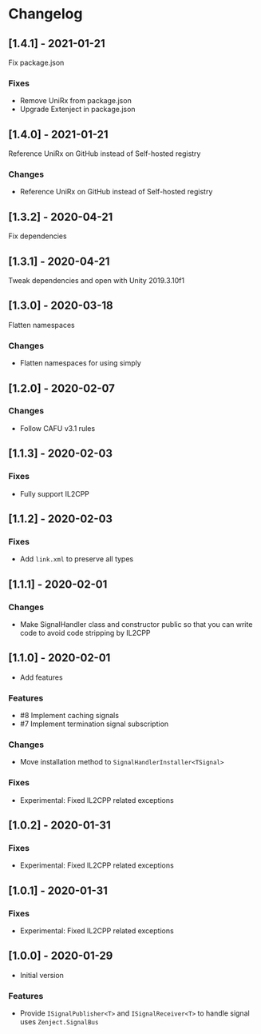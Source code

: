 # Changelog

## [1.4.1] - 2021-01-21

Fix package.json

### Fixes

- Remove UniRx from package.json
- Upgrade Extenject in package.json

## [1.4.0] - 2021-01-21

Reference UniRx on GitHub instead of Self-hosted registry

### Changes

- Reference UniRx on GitHub instead of Self-hosted registry

## [1.3.2] - 2020-04-21

Fix dependencies



## [1.3.1] - 2020-04-21

Tweak dependencies and open with Unity 2019.3.10f1



## [1.3.0] - 2020-03-18

Flatten namespaces

### Changes

* Flatten namespaces for using simply

## [1.2.0] - 2020-02-07

### Changes

* Follow CAFU v3.1 rules

## [1.1.3] - 2020-02-03

### Fixes

* Fully support IL2CPP

## [1.1.2] - 2020-02-03

### Fixes

* Add `link.xml` to preserve all types

## [1.1.1] - 2020-02-01

### Changes

* Make SignalHandler class and constructor public so that you can write code to avoid code stripping by IL2CPP

## [1.1.0] - 2020-02-01

* Add features

### Features

* #8 Implement caching signals
* #7 Implement termination signal subscription

### Changes

* Move installation method to `SignalHandlerInstaller<TSignal>`

### Fixes

* Experimental: Fixed IL2CPP related exceptions

## [1.0.2] - 2020-01-31

### Fixes

* Experimental: Fixed IL2CPP related exceptions

## [1.0.1] - 2020-01-31

### Fixes

* Experimental: Fixed IL2CPP related exceptions

## [1.0.0] - 2020-01-29

* Initial version

### Features

* Provide `ISignalPublisher<T>` and `ISignalReceiver<T>` to handle signal uses `Zenject.SignalBus`
